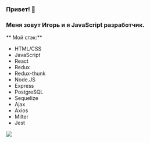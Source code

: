 ### Привет! 👋

### Меня зовут Игорь и я JavaScript разработчик.

** Мой стэк:**
* HTML/CSS
* JavaScript
* React
* Redux
* Redux-thunk
* Node.JS
* Express
* PostgreSQL
* Sequelize
* Ajax
* Axios
* Milter
* Jest

<img src="https://www.codewars.com/users/TomBCold/badges/small">

<!--
**TomBCold/TomBCold** is a ✨ _special_ ✨ repository because its `README.md` (this file) appears on your GitHub profile.

Here are some ideas to get you started:

- 🔭 I’m currently working on ...
- 🌱 I’m currently learning ...
- 👯 I’m looking to collaborate on ...
- 🤔 I’m looking for help with ...
- 💬 Ask me about ...
- 📫 How to reach me: ...
- 😄 Pronouns: ...
- ⚡ Fun fact: ...
-->
